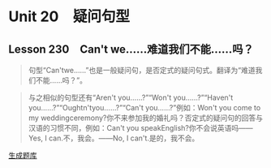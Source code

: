 ﻿ # Unit 20　疑问句型
 ## Lesson 230　Can't we……难道我们不能……吗？
 
> 句型“Can'twe……”也是一般疑问句，是否定式的疑问句式。翻译为“难道我们不能……吗？”。

> 与之相似的句型还有“Aren't you……?”“Won't you……?”“Haven't you……?”“Oughtn'tyou……?”“Can't you……?”例如：Won't you come to my weddingceremony?你不来参加我的婚礼吗？否定式的疑问句的回答与汉语的习惯不同，例如：Can't you speakEnglish?你不会说英语吗——Yes, I can.不，我会。——No, I can't.是的，我不会。


 [生成题库](./question/f230.json)